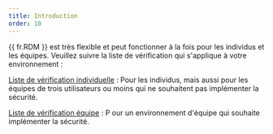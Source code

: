 ```yaml
---
title: Introduction
order: 10
---
```

{{ fr.RDM }} est très flexible et peut fonctionner à la fois pour les individus et les équipes. Veuillez suivre la liste de vérification qui s&apos;applique à votre environnement :  

[Liste de vérification individuelle](/fr/rdm/mac/getting-started/checklist-individuals/) : Pour les individus, mais aussi pour les équipes de trois utilisateurs ou moins qui ne souhaitent pas implémenter la sécurité.  

[Liste de vérification équipe](/fr/rdm/mac/getting-started/checklist-teams/) : P our un environnement d&apos;équipe qui souhaite implémenter la sécurité.  
